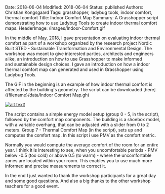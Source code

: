 Date: 2018-06-04
Modified: 2018-06-04
Status: published
Authors: Christian Kongsgaard
Tags: grasshopper, ladybug tools, indoor comfort, thermal comfort
Title: Indoor Comfort Map
Summary: A Grasshopper script demonstrating how to use Ladybug Tools to create indoor thermal comfort maps.
HeaderImage: /images/Indoor-Comfort.gif


In the middle of May, 2018, I gave presentation on evaluating indoor thermal comfort as part of a workshop organized by 
the research project Nordic Built STED - Sustainable Transformation and Environmental Design. The workshop was meant to 
give interested parties, architects and engineers alike, an introduction on how to use Grasshopper to make informed  
and sustainable design choices.  I gave an introduction on how a indoor thermal comfort map can generated and used in 
Grasshopper using Ladybug Tools. 

The GIF in the beginning is an example of how indoor thermal comfort is affected by the building's geometry.
The script can be downloaded [here]({filename}/data/Indoor Comfort Map.gh) 

[![alt text]({filename}/images/script_indoor_comfort_small.png)]({filename}/images/script_indoor_comfort.png)) 

The script contains a simple energy model setup (group 0 - 5, in the script), followed by the comfort map components.
The building is a shoebox model, with a variable overhang, that can be adjusted with a slider from 0 to 2 meters. 
Group 7 - Thermal Comfort Map (in the script), sets up and computes the comfort map. In this script i use PMV as the 
comfort metric. 

Normally you would compute the average comfort of the room for an entire year. I think it is interesting to see, when 
you uncomfortable periods - PMV below -0.5 (too cold) or above 0.5 (to warm) - where the uncomfortable zones are located 
within your room. This enables you to use much more informed and precise measurements to correct it.    

In the end I just wanted to thank the workshop participants for a great day and some good questions. And also a big thanks 
to the other workshop teachers for a good event. 